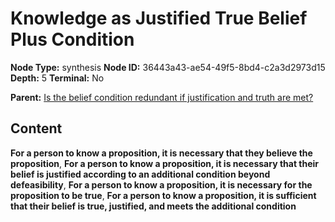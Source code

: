 # Knowledge as Justified True Belief Plus Condition

**Node Type:** synthesis
**Node ID:** 36443a43-ae54-49f5-8bd4-c2a3d2973d15
**Depth:** 5
**Terminal:** No

**Parent:** [Is the belief condition redundant if justification and truth are met?](is-the-belief-condition-redundant-if-justification-and-truth-are-met-antithesis-fd717e4f-2f22-4bcd-bad8-18485b8d0c19.md)

## Content

**For a person to know a proposition, it is necessary that they believe the proposition**, **For a person to know a proposition, it is necessary that their belief is justified according to an additional condition beyond defeasibility**, **For a person to know a proposition, it is necessary for the proposition to be true**, **For a person to know a proposition, it is sufficient that their belief is true, justified, and meets the additional condition**
